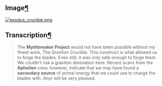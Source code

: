 ## Image[¶](https://wiki.drehmal.cyou/Story_and_Features/Holotexts/50_Percent_Area/exodus_crucible/#image "Permanent link")

[![exodus_crucible.png](https://wiki.drehmal.cyou/assets/img/lore/holotexts/exodus_crucible.png)](https://wiki.drehmal.cyou/assets/img/lore/holotexts/exodus_crucible.png)

## Transcription[¶](https://wiki.drehmal.cyou/Story_and_Features/Holotexts/50_Percent_Area/exodus_crucible/#transcription "Permanent link")

> The **Mythbreaker Project** would not have been possible without my finest work, The Graviton Crucible. This construct is what allowed us to forge the blades. Even still, it was only safe enough to forge them. We couldn’t risk a graviton detonation here. Recent scans from the **Aphelion** crew, however, indicate that we may have found a **secondary source** of primal energy that we could use to charge the blades with. Anyr will be very pleased.